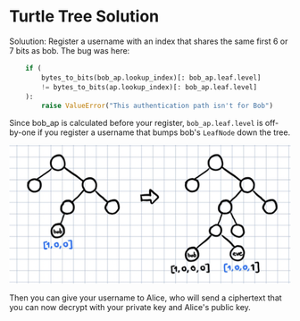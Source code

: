 # Turtle Tree Solution

Soluution: Register a username with an index that shares the same first 6 or 7 bits as bob.
The bug was here:

```python
    if (
        bytes_to_bits(bob_ap.lookup_index)[: bob_ap.leaf.level]
        != bytes_to_bits(ap.lookup_index)[: bob_ap.leaf.level]
    ):
        raise ValueError("This authentication path isn't for Bob")
```

Since bob_ap is calculated before your register, `bob_ap.leaf.level` is off-by-one if you register a username that bumps bob's `LeafNode` down the tree.

![tree_solution](tree_solution.png)

Then you can give your username to Alice, who will send a ciphertext that you can now decrypt with your private key and Alice's public key.
